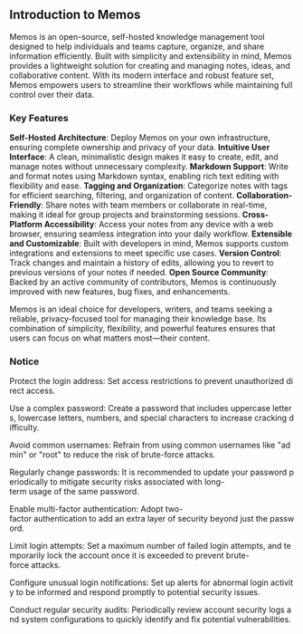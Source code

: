## Introduction to Memos

Memos is an open-source, self-hosted knowledge management tool designed to help individuals and teams capture, organize, and share information efficiently. Built with simplicity and extensibility in mind, Memos provides a lightweight solution for creating and managing notes, ideas, and collaborative content. With its modern interface and robust feature set, Memos empowers users to streamline their workflows while maintaining full control over their data.

### Key Features

**Self-Hosted Architecture**: Deploy Memos on your own infrastructure, ensuring complete ownership and privacy of your data.
**Intuitive User Interface**: A clean, minimalistic design makes it easy to create, edit, and manage notes without unnecessary complexity.
**Markdown Support**: Write and format notes using Markdown syntax, enabling rich text editing with flexibility and ease.
**Tagging and Organization**: Categorize notes with tags for efficient searching, filtering, and organization of content.
**Collaboration-Friendly**: Share notes with team members or collaborate in real-time, making it ideal for group projects and brainstorming sessions.
**Cross-Platform Accessibility**: Access your notes from any device with a web browser, ensuring seamless integration into your daily workflow.
**Extensible and Customizable**: Built with developers in mind, Memos supports custom integrations and extensions to meet specific use cases.
**Version Control**: Track changes and maintain a history of edits, allowing you to revert to previous versions of your notes if needed.
**Open Source Community**: Backed by an active community of contributors, Memos is continuously improved with new features, bug fixes, and enhancements.

Memos is an ideal choice for developers, writers, and teams seeking a reliable, privacy-focused tool for managing their knowledge base. Its combination of simplicity, flexibility, and powerful features ensures that users can focus on what matters most—their content.

### Notice

Protect the login address: Set access restrictions to prevent unauthorized direct access.
    
Use a complex password: Create a password that includes uppercase letters, lowercase letters, numbers, and special characters to increase cracking difficulty.
    
Avoid common usernames: Refrain from using common usernames like "admin" or "root" to reduce the risk of brute-force attacks.
    
Regularly change passwords: It is recommended to update your password periodically to mitigate security risks associated with long-term usage of the same password.
    
Enable multi-factor authentication: Adopt two-factor authentication to add an extra layer of security beyond just the password.
    
Limit login attempts: Set a maximum number of failed login attempts, and temporarily lock the account once it is exceeded to prevent brute-force attacks.
    
Configure unusual login notifications: Set up alerts for abnormal login activity to be informed and respond promptly to potential security issues.
    
Conduct regular security audits: Periodically review account security logs and system configurations to quickly identify and fix potential vulnerabilities.
        